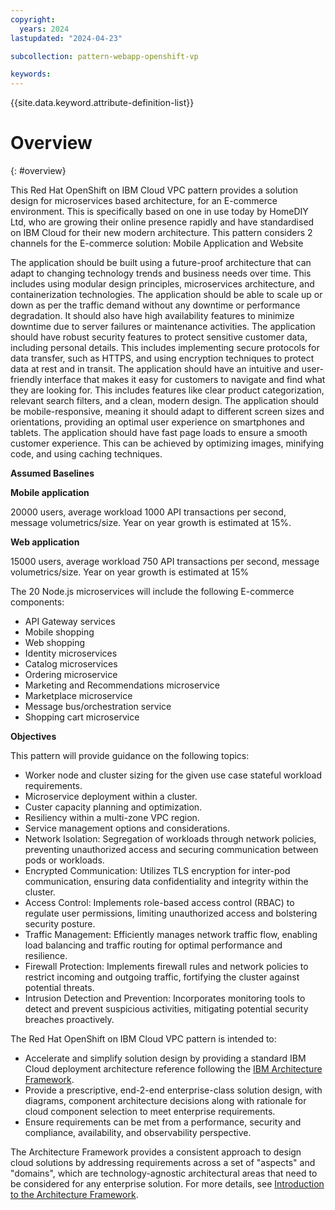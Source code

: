 ```yaml
---
copyright:
  years: 2024
lastupdated: "2024-04-23"

subcollection: pattern-webapp-openshift-vp

keywords:
---
```

{{site.data.keyword.attribute-definition-list}}

# Overview
{: #overview}

This Red Hat OpenShift on IBM Cloud VPC pattern provides a solution design for microservices based architecture, for an E-commerce environment. This is specifically based on one in use today by HomeDIY Ltd, who are growing their online presence rapidly and have standardised on IBM Cloud for their new modern architecture.
This pattern considers 2 channels for the E-commerce solution:  Mobile Application and Website

The application should be built using a future-proof architecture that can adapt to changing technology trends and business needs over time. This includes using modular design principles, microservices architecture, and containerization technologies.
The application should be able to scale up or down as per the traffic demand without any downtime or performance degradation. It should also have high availability features to minimize downtime due to server failures or maintenance activities.
The application should have robust security features to protect sensitive customer data, including personal details. This includes implementing secure protocols for data transfer, such as HTTPS, and using encryption techniques to protect data at rest and in transit.
The application should have an intuitive and user-friendly interface that makes it easy for customers to navigate and find what they are looking for. This includes features like clear product categorization, relevant search filters, and a clean, modern design.
The application should be mobile-responsive, meaning it should adapt to different screen sizes and orientations, providing an optimal user experience on smartphones and tablets.
The application should have fast page loads to ensure a smooth customer experience. This can be achieved by optimizing images, minifying code, and using caching techniques.

**Assumed Baselines**

**Mobile application**

20000 users, average workload 1000 API transactions per second, message volumetrics/size. Year on year growth is estimated at 15%.

**Web application**

15000 users, average workload 750 API transactions per second, message volumetrics/size. Year on year growth is estimated at 15%

The 20 Node.js microservices will include the following E-commerce components:

- API Gateway services
- Mobile shopping
- Web shopping
- Identity microservices
- Catalog microservices
- Ordering microservice
- Marketing and Recommendations microservice
- Marketplace microservice
- Message bus/orchestration service
- Shopping cart microservice

**Objectives**

This pattern will provide guidance on the following topics:

- Worker node and cluster sizing for the given use case stateful workload requirements.
- Microservice deployment within a cluster.
- Custer capacity planning and optimization.
- Resiliency within a multi-zone VPC region.
- Service management options and considerations.
- Network Isolation: Segregation of workloads through network policies, preventing unauthorized access and securing communication between pods or workloads.
- Encrypted Communication: Utilizes TLS encryption for inter-pod communication, ensuring data confidentiality and integrity within the cluster.
- Access Control: Implements role-based access control (RBAC) to regulate user permissions, limiting unauthorized access and bolstering security posture.
- Traffic Management: Efficiently manages network traffic flow, enabling load balancing and traffic routing for optimal performance and resilience.
- Firewall Protection: Implements firewall rules and network policies to restrict incoming and outgoing traffic, fortifying the cluster against potential threats.
- Intrusion Detection and Prevention: Incorporates monitoring tools to detect and prevent suspicious activities, mitigating potential security breaches proactively.

The Red Hat OpenShift on IBM Cloud VPC pattern is intended to:

- Accelerate and simplify solution design by providing a standard IBM Cloud deployment architecture reference following the [IBM Architecture Framework](https://cloud.ibm.com/docs/architecture-framework).
- Provide a prescriptive, end-2-end enterprise-class solution design, with diagrams, component architecture decisions along with rationale for cloud component selection to meet enterprise requirements.
- Ensure requirements can be met from a performance, security and compliance, availability, and observability perspective.


The Architecture Framework provides a consistent approach to design cloud solutions by addressing requirements across a set of "aspects" and "domains", which are technology-agnostic architectural areas that need to be considered for any enterprise solution. For more details, see [Introduction to the Architecture Framework](/docs/architecture-framework).
